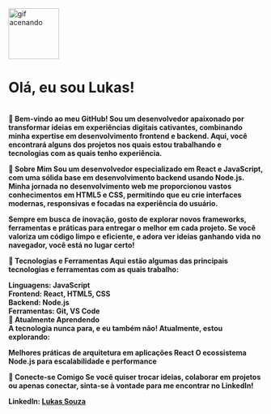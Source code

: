 <img src='https://cdn-icons-png.flaticon.com/512/7218/7218647.png' alt='gif acenando' width='100' />
<strong><h1>Olá, eu sou Lukas!</h1><br> 👋
Bem-vindo ao meu GitHub! Sou um desenvolvedor apaixonado por transformar ideias em experiências digitais cativantes, combinando minha expertise em desenvolvimento frontend e backend. Aqui, você encontrará alguns dos projetos nos quais estou trabalhando e tecnologias com as quais tenho experiência.
<br>


💼 Sobre Mim
Sou um desenvolvedor especializado em React e JavaScript, com uma sólida base em desenvolvimento backend usando Node.js. Minha jornada no desenvolvimento web me proporcionou vastos conhecimentos em HTML5 e CSS, permitindo que eu crie interfaces modernas, responsivas e focadas na experiência do usuário.

Sempre em busca de inovação, gosto de explorar novos frameworks, ferramentas e práticas para entregar o melhor em cada projeto. Se você valoriza um código limpo e eficiente, e adora ver ideias ganhando vida no navegador, você está no lugar certo!

🚀 Tecnologias e Ferramentas
Aqui estão algumas das principais tecnologias e ferramentas com as quais trabalho:

Linguagens: JavaScript<br>
Frontend: React, HTML5, CSS<br>
Backend: Node.js<br>
Ferramentas: Git, VS Code<br>
🌱 Atualmente Aprendendo<br>
A tecnologia nunca para, e eu também não! Atualmente, estou explorando:

Melhores práticas de arquitetura em aplicações React
O ecossistema Node.js para escalabilidade e performance

🔗 Conecte-se Comigo
Se você quiser trocar ideias, colaborar em projetos ou apenas conectar, sinta-se à vontade para me encontrar no LinkedIn!

LinkedIn:  <a href='https://www.linkedin.com/in/lukas-souza-05b85b304/' target='_blank'>Lukas Souza</a> </strong>
